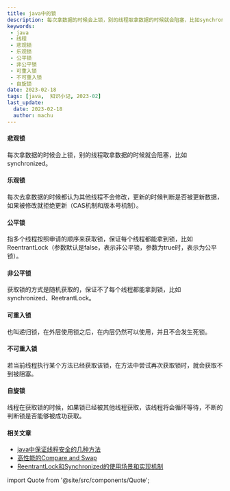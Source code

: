 ```yaml
---
title: java中的锁
description: 每次拿数据的时候会上锁，别的线程取拿数据的时候就会阻塞，比如synchronized。
keywords:
 - java
 - 线程
 - 悲观锁
 - 乐观锁
 - 公平锁
 - 非公平锁
 - 可重入锁
 - 不可重入锁
 - 自旋锁
date: 2023-02-18
tags: [java,  知识小记, 2023-02]
last_update:
  date: 2023-02-18
  author: machu
---
```





#### 悲观锁
每次拿数据的时候会上锁，别的线程取拿数据的时候就会阻塞，比如synchronized。

#### 乐观锁
每次去拿数据的时候都认为其他线程不会修改，更新的时候判断是否被更新数据，如果被修改就拒绝更新（CAS机制和版本号机制）。

#### 公平锁
指多个线程按照申请的顺序来获取锁，保证每个线程都能拿到锁，比如ReentrantLock（参数默认是false，表示非公平锁，参数为true时，表示为公平锁）。

#### 非公平锁
获取锁的方式是随机获取的，保证不了每个线程都能拿到锁，比如synchronized、ReetrantLock。

#### 可重入锁
也叫递归锁，在外层使用锁之后，在内层仍然可以使用，并且不会发生死锁。

#### 不可重入锁
若当前线程执行某个方法已经获取该锁，在方法中尝试再次获取锁时，就会获取不到被阻塞。

#### 自旋锁
线程在获取锁的时候，如果锁已经被其他线程获取，该线程将会循环等待，不断的判断锁是否能够被成功获取。



#### 相关文章

- [java中保证线程安全的几种方法](https://machu.top/docs/小记/2023-02/17java中保证线程安全的几种方法)
- [高性能的Compare and Swap](https://machu.top/docs/小记/2023-02/19高性能的Compare%20and%20Swap)
- [ReentrantLock和Synchronized的使用场景和实现机制](https://machu.top/docs/小记/2023-02/20ReentrantLock和Synchronized的使用场景和实现机制)

import Quote from '@site/src/components/Quote';

> <Quote></Quote>
